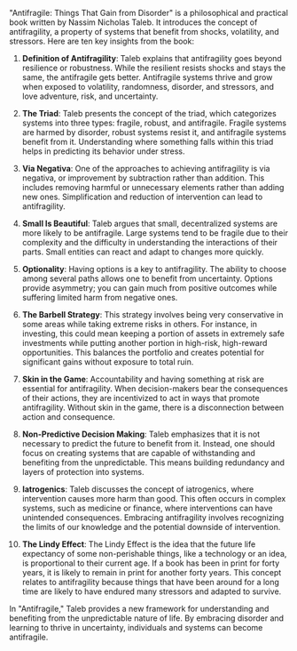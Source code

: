 "Antifragile: Things That Gain from Disorder" is a philosophical and practical book written by Nassim Nicholas Taleb. It introduces the concept of antifragility, a property of systems that benefit from shocks, volatility, and stressors. Here are ten key insights from the book:

1. **Definition of Antifragility**: Taleb explains that antifragility goes beyond resilience or robustness. While the resilient resists shocks and stays the same, the antifragile gets better. Antifragile systems thrive and grow when exposed to volatility, randomness, disorder, and stressors, and love adventure, risk, and uncertainty.

2. **The Triad**: Taleb presents the concept of the triad, which categorizes systems into three types: fragile, robust, and antifragile. Fragile systems are harmed by disorder, robust systems resist it, and antifragile systems benefit from it. Understanding where something falls within this triad helps in predicting its behavior under stress.

3. **Via Negativa**: One of the approaches to achieving antifragility is via negativa, or improvement by subtraction rather than addition. This includes removing harmful or unnecessary elements rather than adding new ones. Simplification and reduction of intervention can lead to antifragility.

4. **Small Is Beautiful**: Taleb argues that small, decentralized systems are more likely to be antifragile. Large systems tend to be fragile due to their complexity and the difficulty in understanding the interactions of their parts. Small entities can react and adapt to changes more quickly.

5. **Optionality**: Having options is a key to antifragility. The ability to choose among several paths allows one to benefit from uncertainty. Options provide asymmetry; you can gain much from positive outcomes while suffering limited harm from negative ones.

6. **The Barbell Strategy**: This strategy involves being very conservative in some areas while taking extreme risks in others. For instance, in investing, this could mean keeping a portion of assets in extremely safe investments while putting another portion in high-risk, high-reward opportunities. This balances the portfolio and creates potential for significant gains without exposure to total ruin.

7. **Skin in the Game**: Accountability and having something at risk are essential for antifragility. When decision-makers bear the consequences of their actions, they are incentivized to act in ways that promote antifragility. Without skin in the game, there is a disconnection between action and consequence.

8. **Non-Predictive Decision Making**: Taleb emphasizes that it is not necessary to predict the future to benefit from it. Instead, one should focus on creating systems that are capable of withstanding and benefiting from the unpredictable. This means building redundancy and layers of protection into systems.

9. **Iatrogenics**: Taleb discusses the concept of iatrogenics, where intervention causes more harm than good. This often occurs in complex systems, such as medicine or finance, where interventions can have unintended consequences. Embracing antifragility involves recognizing the limits of our knowledge and the potential downside of intervention.

10. **The Lindy Effect**: The Lindy Effect is the idea that the future life expectancy of some non-perishable things, like a technology or an idea, is proportional to their current age. If a book has been in print for forty years, it is likely to remain in print for another forty years. This concept relates to antifragility because things that have been around for a long time are likely to have endured many stressors and adapted to survive.

In "Antifragile," Taleb provides a new framework for understanding and benefiting from the unpredictable nature of life. By embracing disorder and learning to thrive in uncertainty, individuals and systems can become antifragile.